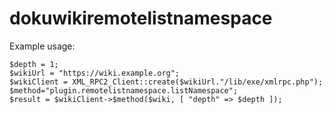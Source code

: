 # dokuwikiremotelistnamespace

Example usage:

    $depth = 1;
    $wikiUrl = "https://wiki.example.org";
    $wikiClient = XML_RPC2_Client::create($wikiUrl."/lib/exe/xmlrpc.php");
    $method="plugin.remotelistnamespace.listNamespace";
    $result = $wikiClient->$method($wiki, [ "depth" => $depth ]);
